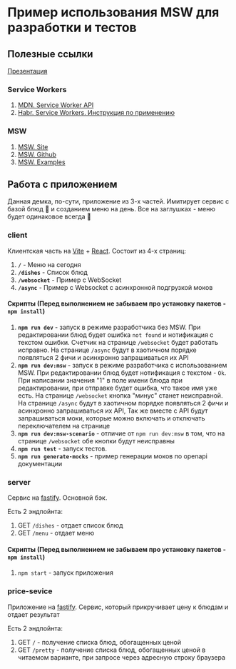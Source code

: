# Пример использования MSW для разработки и тестов

## Полезные ссылки

[Презентация](https://slides.com/sergeyzenin/mocking-api-with-mock-service-worker)

### Service Workers
1. [MDN. Service Worker API](https://developer.mozilla.org/ru/docs/Web/API/Service_Worker_API)
2. [Habr. Service Workers. Инструкция по применению](https://habr.com/ru/companies/2gis/articles/345552/)

### MSW
1. [MSW. Site](https://mswjs.io/)
2. [MSW. Github](https://github.com/mswjs/msw)
3. [MSW. Examples](https://github.com/mswjs/examples/tree/master/examples)

## Работа с приложением
Данная демка, по-сути, приложение из 3-х частей. Имитирует сервис с базой блюд 🧆 и созданием меню на день. Все на заглушках - меню будет одинаковое всегда 🙂 

### client
Клиентская часть на [Vite](https://vite.dev/) + [React](https://react.dev/). Состоит из 4-х страниц:
1. **`/`** - Меню на сегодня
2. **`/dishes`** - Список блюд
3. **`/websocket`** - Пример с WebSocket
4. **`/async`** - Пример с Websocket с асинхронной подгрузкой моков

#### Скрипты (Перед выполнением не забываем про установку пакетов - `npm install`)
1. **`npm run dev`** - запуск в режиме разработчика без MSW. При редактировании блюд будет ошибка `not found` и нотификация с текстом ошибки. Счетчик на странице `/websocket` будет работать исправно. На странице `/async` будут в хаотичном порядке появляться 2 фичи и асинхронно запрашиваться их API
2. **`npm run dev:msw`** - запуск в режиме разработчика с использованием MSW. При редактировании блюд будет нотификация с текстом - `Ok`. При написании значения "1" в поле имени блюда при редактировании, при отправке будет ошибка, что такое имя уже есть. На странице `/websocket` кнопка "минус" станет неисправной. На странице `/async` будут в хаотичном порядке появляться 2 фичи и асинхронно запрашиваться их API, Так же вместе с API будут запрашиваться моки, которые можно включать и отключать переключателем на странице
3. **`npm run dev:msw-scenario`** - отличие от `npm run dev:msw` в том, что на странице `/websocket` обе кнопки будут неисправны
4. **`npm run test`** - запуск тестов.
5. **`npm run generate-mocks`** - пример генерации моков по openapi документации

### server
Сервис на [fastify](https://www.fastify.io/). Основной бэк.

Есть 2 эндпойнта:
1. GET `/dishes` - отдает список блюд
2. GET `/menu` - отдает меню

#### Скрипты (Перед выполнением не забываем про установку пакетов - `npm install`)
1. `npm start` - запуск приложения

### price-sevice
Приложение на [fastify](https://www.fastify.io/). Сервис, который прикручивает цену к блюдам и отдает результат

Есть 2 эндпойнта:
1. GET `/` - получение списка блюд, обогащенных ценой
2. GET `/pretty` - получение списка блюд, обогащенных ценой в читаемом варианте, при запросе через адресную строку браузера

